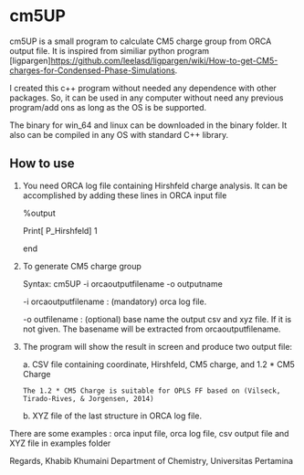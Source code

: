 # cm5UP
cm5UP is a small program to calculate CM5 charge group from ORCA output file. It is inspired from similiar python program [ligpargen]https://github.com/leelasd/ligpargen/wiki/How-to-get-CM5-charges-for-Condensed-Phase-Simulations. 

I created this c++ program without needed any dependence with other packages. So, it can be used in any computer without need any previous program/add ons as long as the OS is be supported. 

The binary for win_64 and linux can be downloaded in the binary folder. It also can be compiled in any OS with standard C++ library.

## How to use
1. You need ORCA log file containing Hirshfeld charge analysis. It can be accomplished by adding these lines in ORCA input file

    %output
  
     Print[ P_Hirshfeld] 1
  
    end
  
2. To generate CM5 charge group

   Syntax: cm5UP -i orcaoutputfilename -o outputname
   
    -i orcaoutputfilename : (mandatory) orca log file.
    
    -o outfilename : (optional)  base name the output csv and xyz file. If it is not given. The basename will be extracted from orcaoutputfilename.
3. The program will show the result in screen and produce two output file:

    a. CSV file containing coordinate, Hirshfeld, CM5 charge, and 1.2 * CM5 Charge
    
       The 1.2 * CM5 Charge is suitable for OPLS FF based on (Vilseck, Tirado-Rives, & Jorgensen, 2014)
       
    b. XYZ file of the last structure in ORCA log file.
    
There are some examples : orca input file, orca log file, csv output file and XYZ file in examples folder

Regards,
Khabib Khumaini
Department of Chemistry, Universitas Pertamina

